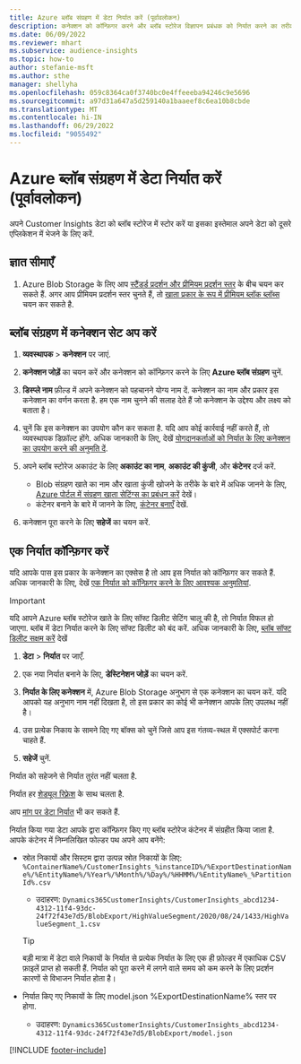 ```yaml
---
title: Azure ब्लॉब संग्रहण में डेटा निर्यात करें (पूर्वावलोकन)
description: कनेक्शन को कॉन्फ़िगर करने और ब्लॉब स्टोरेज विज्ञापन प्रबंधक को निर्यात करने का तरीका जानें.
ms.date: 06/09/2022
ms.reviewer: mhart
ms.subservice: audience-insights
ms.topic: how-to
author: stefanie-msft
ms.author: sthe
manager: shellyha
ms.openlocfilehash: 059c8364ca0f3740bc0e4ffeeeba94246c9e5696
ms.sourcegitcommit: a97d31a647a5d259140a1baaeef8c6ea10b8cbde
ms.translationtype: MT
ms.contentlocale: hi-IN
ms.lasthandoff: 06/29/2022
ms.locfileid: "9055492"
---
```

# <a name="export-data-to-an-azure-blob-storage-preview"></a>Azure ब्लॉब संग्रहण में डेटा निर्यात करें (पूर्वावलोकन)

अपने Customer Insights डेटा को ब्लॉब स्टोरेज में स्टोर करें या इसका इस्तेमाल अपने डेटा को दूसरे एप्लिकेशन में भेजने के लिए करें.

## <a name="known-limitations"></a>ज्ञात सीमाएँ

1. Azure Blob Storage के लिए आप [स्टैंडर्ड प्रदर्शन और प्रीमियम प्रदर्शन स्तर](/azure/storage/blobs/storage-blob-performance-tiers) के बीच चयन कर सकते हैं. अगर आप प्रीमियम प्रदर्शन स्तर चुनते हैं, तो [खाता प्रकार के रूप में प्रीमियम ब्लॉक ब्लॉब्स](/azure/storage/common/storage-account-overview#types-of-storage-accounts) चयन कर सकते है.

## <a name="set-up-the-connection-to-blob-storage"></a>ब्लॉब संग्रहण में कनेक्शन सेट अप करें

1. **व्यवस्थापक** > **कनेक्शन** पर जाएं.

1. **कनेक्शन जोड़ें** का चयन करें और कनेक्शन को कॉन्फ़िगर करने के लिए **Azure ब्लॉब संग्रहण** चुनें.

1. **डिस्प्ले नाम** फ़ील्ड में अपने कनेक्शन को पहचानने योग्य नाम दें. कनेक्शन का नाम और प्रकार इस कनेक्शन का वर्णन करता है. हम एक नाम चुनने की सलाह देते हैं जो कनेक्शन के उद्देश्य और लक्ष्य को बताता है।

1. चुनें कि इस कनेक्शन का उपयोग कौन कर सकता है. यदि आप कोई कार्रवाई नहीं करते हैं, तो व्यवस्थापक डिफ़ॉल्ट होंगे. अधिक जानकारी के लिए, देखें [योगदानकर्ताओं को निर्यात के लिए कनेक्शन का उपयोग करने की अनुमति दें](connections.md#allow-contributors-to-use-a-connection-for-exports).

1. अपने ब्लॉब स्टोरेज अकाउंट के लिए **अकाउंट का नाम**, **अकाउंट की कुंजी**, और **कंटेनर** दर्ज करें.
    - Blob संग्रहण खाते का नाम और खाता कुंजी खोजने के तरीके के बारे में अधिक जानने के लिए, [Azure पोर्टल में संग्रहण खाता सेटिंग्स का प्रबंधन करें](/azure/storage/common/storage-account-manage) देखें।
    - कंटेनर बनाने के बारे में जानने के लिए, [कंटेनर बनाएँ](/azure/storage/blobs/storage-quickstart-blobs-portal#create-a-container) देखें.

1. कनेक्शन पूरा करने के लिए **सहेजें** का चयन करें. 

## <a name="configure-an-export"></a>एक निर्यात कॉन्फ़िगर करें

यदि आपके पास इस प्रकार के कनेक्शन का एक्सेस है तो आप इस निर्यात को कॉन्फ़िगर कर सकते हैं. अधिक जानकारी के लिए, देखें [एक निर्यात को कॉन्फ़िगर करने के लिए आवश्यक अनुमतियां](export-destinations.md#set-up-a-new-export).

> [!IMPORTANT]
> यदि आपने Azure ब्लॉब स्टोरेज खाते के लिए सॉफ्ट डिलीट सेटिंग चालू की है, तो निर्यात विफल हो जाएगा. ब्लॉब में डेटा निर्यात करने के लिए सॉफ्ट डिलीट को बंद करें. अधिक जानकारी के लिए, [ब्लॉब सॉफ्ट डिलीट सक्षम करें](/azure/storage/blobs/soft-delete-blob-enable) देखें

1. **डेटा** > **निर्यात** पर जाएँ.

1. एक नया निर्यात बनाने के लिए, **डेस्टिनेशन जोड़ें** का चयन करें.

1. **निर्यात के लिए कनेक्शन** में, Azure Blob Storage अनुभाग से एक कनेक्शन का चयन करें. यदि आपको यह अनुभाग नाम नहीं दिखता है, तो इस प्रकार का कोई भी कनेक्शन आपके लिए उपलब्ध नहीं है।

1. उस प्रत्येक निकाय के सामने दिए गए बॉक्स को चुनें जिसे आप इस गंतव्य-स्थल में एक्सपोर्ट करना चाहते हैं.

1. **सहेजें** चुनें.

निर्यात को सहेजने से निर्यात तुरंत नहीं चलता है.

निर्यात हर [शेड्यूल रिफ़्रेश](system.md#schedule-tab) के साथ चलता है.

आप [मांग पर डेटा निर्यात](export-destinations.md#run-exports-on-demand) भी कर सकते हैं.

निर्यात किया गया डेटा आपके द्वारा कॉन्फ़िगर किए गए ब्लॉब स्टोरेज कंटेनर में संग्रहीत किया जाता है. आपके कंटेनर में निम्नलिखित फोल्डर पथ अपने आप बनेंगे:

- स्रोत निकायों और सिस्टम द्वारा उत्पन्न स्रोत निकायों के लिए:   
  `%ContainerName%/CustomerInsights_%instanceID%/%ExportDestinationName%/%EntityName%/%Year%/%Month%/%Day%/%HHMM%/%EntityName%_%PartitionId%.csv`  
  - उदाहरण: `Dynamics365CustomerInsights/CustomerInsights_abcd1234-4312-11f4-93dc-24f72f43e7d5/BlobExport/HighValueSegment/2020/08/24/1433/HighValueSegment_1.csv`
  
  > [!TIP]
  > बड़ी मात्रा में डेटा वाले निकायों के निर्यात से प्रत्येक निर्यात के लिए एक ही फ़ोल्डर में एकाधिक CSV फ़ाइलें प्राप्त हो सकती हैं. निर्यात को पूरा करने में लगने वाले समय को कम करने के लिए प्रदर्शन कारणों से विभाजन निर्यात होता है।

- निर्यात किए गए निकायों के लिए model.json %ExportDestinationName% स्तर पर होगा.  
  - उदाहरण: `Dynamics365CustomerInsights/CustomerInsights_abcd1234-4312-11f4-93dc-24f72f43e7d5/BlobExport/model.json`

[!INCLUDE [footer-include](includes/footer-banner.md)]
